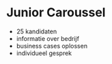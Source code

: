 <!-- .slide: data-background-image="css/theme/images/bg-graphics.jpg"> -->
<!-- .slide: data-background-size="cover"> -->

# Junior Caroussel
* 25 kandidaten
* informatie over bedrijf
* business cases oplossen
* individueel gesprek
